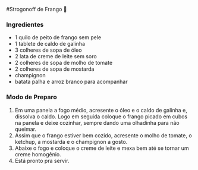 #Strogonoff de Frango :chicken: 

### Ingredientes

- 1 quilo de peito de frango sem pele
- 1 tablete de caldo de galinha
- 3 colheres de sopa de óleo
- 2 lata de creme de leite sem soro
- 2 colheres de sopa de molho de tomate
- 2 colheres de sopa de mostarda
- champignon
- batata palha e arroz branco para acompanhar



### Modo de Preparo

1. Em uma panela a fogo médio, acresente o óleo e o caldo de galinha e, dissolva o caldo. Logo em seguida coloque o frango picado em cubos na panela e deixe cozinhar, sempre dando uma olhadinha para não queimar.
2. Assim que o frango estiver bem cozido, acresente o molho de tomate, o ketchup, a mostarda e o champignon a gosto.
3. Abaixe o fogo e coloque o creme de leite e mexa bem até se tornar um creme homogênio.
4. Está pronto pra servir.





